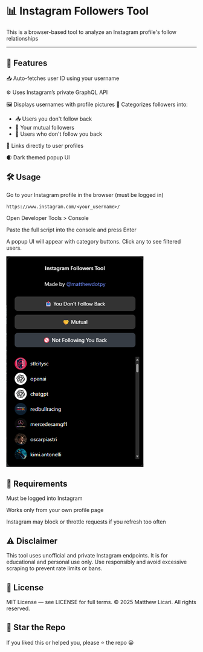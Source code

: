 # 📊 Instagram Followers Tool
This is a browser-based tool to analyze an Instagram profile's follow relationships

---

## 🚀 Features

📥 Auto-fetches user ID using your username

⚙️ Uses Instagram’s private GraphQL API

🖼️ Displays usernames with profile pictures
🧭 Categorizes followers into:
- 📥 Users you don't follow back
- 🤝 Your mutual followers
- 🚫 Users who don't follow you back

🔗 Links directly to user profiles

🌒 Dark themed popup UI

## 🛠️ Usage
Go to your Instagram profile in the browser (must be logged in)

```
https://www.instagram.com/<your_username>/
```

Open Developer Tools > Console

Paste the full script into the console and press Enter

A popup UI will appear with category buttons. Click any to see filtered users.

<img src="image.png">

## 🔐 Requirements

Must be logged into Instagram

Works only from your own profile page

Instagram may block or throttle requests if you refresh too often

## ⚠️ Disclaimer
This tool uses unofficial and private Instagram endpoints. It is for educational and personal use only. Use responsibly and avoid excessive scraping to prevent rate limits or bans.

## 📜 License
MIT License — see LICENSE for full terms. © 2025 Matthew Licari. All rights reserved.

## 🌟 Star the Repo
If you liked this or helped you, please ⭐ the repo 😀

